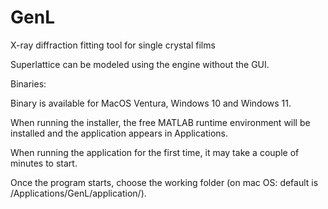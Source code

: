# GenL
X-ray diffraction fitting tool for single crystal films

Superlattice can be modeled using the engine without the GUI.

Binaries:

Binary is available for MacOS Ventura, Windows 10 and Windows 11.

When running the installer, the free MATLAB runtime environment will be installed and the application appears in Applications.

When running the application for the first time, it may take a couple of minutes to start.

Once the program starts, choose the working folder (on mac OS: default is /Applications/GenL/application/).

